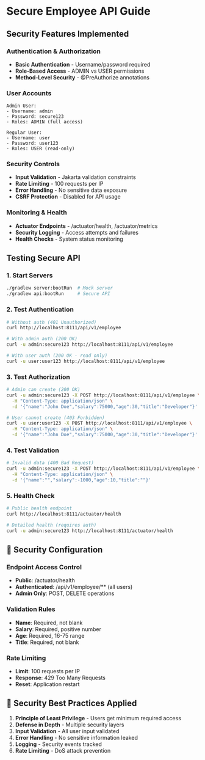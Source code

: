 # Secure Employee API Guide

## Security Features Implemented

### Authentication & Authorization
- **Basic Authentication** - Username/password required
- **Role-Based Access** - ADMIN vs USER permissions
- **Method-Level Security** - @PreAuthorize annotations

### User Accounts
```
Admin User:
- Username: admin
- Password: secure123
- Roles: ADMIN (full access)

Regular User:
- Username: user  
- Password: user123
- Roles: USER (read-only)
```

### Security Controls
- **Input Validation** - Jakarta validation constraints
- **Rate Limiting** - 100 requests per IP
- **Error Handling** - No sensitive data exposure
- **CSRF Protection** - Disabled for API usage

### Monitoring & Health
- **Actuator Endpoints** - /actuator/health, /actuator/metrics
- **Security Logging** - Access attempts and failures
- **Health Checks** - System status monitoring

## Testing Secure API

### 1. Start Servers
```bash
./gradlew server:bootRun  # Mock server
./gradlew api:bootRun     # Secure API
```

### 2. Test Authentication
```bash
# Without auth (401 Unauthorized)
curl http://localhost:8111/api/v1/employee

# With admin auth (200 OK)
curl -u admin:secure123 http://localhost:8111/api/v1/employee

# With user auth (200 OK - read only)
curl -u user:user123 http://localhost:8111/api/v1/employee
```

### 3. Test Authorization
```bash
# Admin can create (200 OK)
curl -u admin:secure123 -X POST http://localhost:8111/api/v1/employee \
  -H "Content-Type: application/json" \
  -d '{"name":"John Doe","salary":75000,"age":30,"title":"Developer"}'

# User cannot create (403 Forbidden)
curl -u user:user123 -X POST http://localhost:8111/api/v1/employee \
  -H "Content-Type: application/json" \
  -d '{"name":"John Doe","salary":75000,"age":30,"title":"Developer"}'
```

### 4. Test Validation
```bash
# Invalid data (400 Bad Request)
curl -u admin:secure123 -X POST http://localhost:8111/api/v1/employee \
  -H "Content-Type: application/json" \
  -d '{"name":"","salary":-1000,"age":10,"title":""}'
```

### 5. Health Check
```bash
# Public health endpoint
curl http://localhost:8111/actuator/health

# Detailed health (requires auth)
curl -u admin:secure123 http://localhost:8111/actuator/health
```

## 🔧 Security Configuration

### Endpoint Access Control
- **Public**: /actuator/health
- **Authenticated**: /api/v1/employee/** (all users)
- **Admin Only**: POST, DELETE operations

### Validation Rules
- **Name**: Required, not blank
- **Salary**: Required, positive number
- **Age**: Required, 16-75 range
- **Title**: Required, not blank

### Rate Limiting
- **Limit**: 100 requests per IP
- **Response**: 429 Too Many Requests
- **Reset**: Application restart

## 🚨 Security Best Practices Applied

1. **Principle of Least Privilege** - Users get minimum required access
2. **Defense in Depth** - Multiple security layers
3. **Input Validation** - All user input validated
4. **Error Handling** - No sensitive information leaked
5. **Logging** - Security events tracked
6. **Rate Limiting** - DoS attack prevention